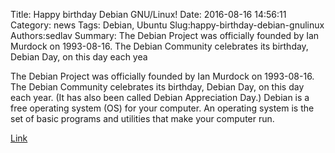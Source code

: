 Title: Happy birthday Debian GNU/Linux!
Date: 2016-08-16 14:56:11
Category: news
Tags: Debian, Ubuntu
Slug:happy-birthday-debian-gnulinux
Authors:sedlav
Summary: The Debian Project was officially founded by Ian Murdock on 1993-08-16. The Debian Community celebrates its birthday, Debian Day, on this day each yea

The Debian Project was officially founded by Ian Murdock on 1993-08-16. The Debian Community celebrates its birthday, Debian Day, on this day each year. (It has also been called Debian Appreciation Day.)
Debian is a free operating system (OS) for your computer. An operating system is the set of basic programs and utilities that make your computer run.

[Link](https://wiki.debian.org/DebianDay/2016)
